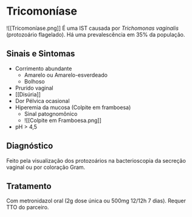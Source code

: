 # Tricomoníase
![[Tricomoníase.png]]
É uma IST causada por *Trichomonas vaginalis* (protozoário flagelado). Há uma prevalescência em 35% da população.

## Sinais e Sintomas
- Corrimento abundante
	- Amarelo ou Amarelo-esverdeado
	- Bolhoso
- Prurido vaginal
- [[Disúria]]
- Dor Pélvica ocasional
- Hiperemia da mucosa (Colpite em framboesa)
	- Sinal patognomônico
	- ![[Colpite em Framboesa.png]]
- pH > 4,5

## Diagnóstico
Feito pela visualização dos protozoários na bacterioscopia da secreção vaginal ou por coloração Gram.

## Tratamento
Com metronidazol oral (2g dose única ou 500mg 12/12h 7 dias).
Requer TTO do parceiro.
